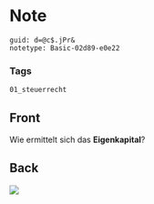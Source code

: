 # Note
```
guid: d=@c$.jPr&
notetype: Basic-02d89-e0e22
```

### Tags
```
01_steuerrecht
```

## Front
Wie ermittelt sich das <b>Eigenkapital</b>?

## Back
<img src="41177430.png">
